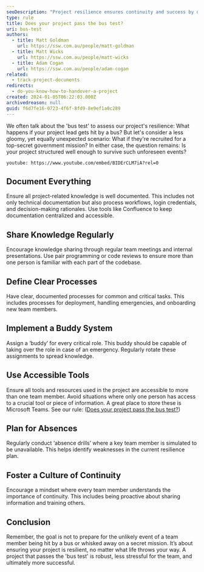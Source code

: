 ```yaml
---
seoDescription: "Project resilience ensures continuity and success by documenting knowledge, sharing processes, defining clear procedures, implementing a buddy system, using accessible tools, planning for absences, and fostering a culture of continuity."
type: rule
title: Does your project pass the bus test?
uri: bus-test
authors:
  - title: Matt Goldman
    url: https://ssw.com.au/people/matt-goldman
  - title: Matt Wicks
    url: https://ssw.com.au/people/matt-wicks
  - title: Adam Cogan
    url: https://ssw.com.au/people/adam-cogan
related:
  - track-project-documents
redirects:
  - do-you-know-how-to-handover-a-project
created: 2024-01-05T06:22:03.000Z
archivedreason: null
guid: f6d7fe16-0723-4f6f-8fd9-8e9ef1a0c289
---
```


We often talk about the 'bus test' to assess our project's resilience: What happens if your project lead gets hit by a bus? But let's consider a less gloomy, yet equally unexpected scenario: What if they're recruited for a top-secret government mission? In either case, the question remains: Is your project structured well enough to survive such unforeseen events?

<!--endintro-->

`youtube: https://www.youtube.com/embed/BIDErCLM7iA?rel=0`

## Document Everything

Ensure all project-related knowledge is well documented. This includes not only technical documentation but also process workflows, login credentials, and decision-making rationales. Use tools like Confluence to keep documentation centralized and accessible.

## Share Knowledge Regularly

Encourage knowledge sharing through regular team meetings and internal presentations. Use pair programming or code reviews to ensure more than one person is familiar with each part of the codebase.

## Define Clear Processes

Have clear, documented processes for common and critical tasks. This includes processes for deployment, handling emergencies, and onboarding new team members.

## Implement a Buddy System

Assign a ‘buddy’ for every critical role. This buddy should be capable of taking over the role in case of an emergency. Regularly rotate these assignments to spread knowledge.

## Use Accessible Tools

Ensure all tools and resources used in the project are accessible to more than one team member. Avoid situations where only one person has access to a crucial tool or piece of information. A great place to store these is Microsoft Teams. See our rule: ([Does your project pass the bus test?](/track-project-documents))

## Plan for Absences

Regularly conduct ‘absence drills’ where a key team member is simulated to be unavailable. This helps identify weaknesses in the current resilience plan.

## Foster a Culture of Continuity

Encourage a mindset where every team member understands the importance of continuity. This includes being proactive about sharing information and training others.

## Conclusion

Remember, the goal is not to prepare for the unlikely event of a team member being hit by a bus or whisked away on a secret mission. It’s about ensuring your project is resilient, no matter what life throws your way. A project that passes the 'bus test' is robust, less stressful for the team, and ultimately more successful.
